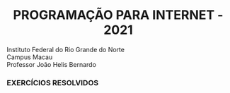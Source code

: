 <h1 align="center">
    PROGRAMAÇÃO PARA INTERNET - 2021
</h1>
<p align="center">
  
  Instituto Federal do Rio Grande do Norte <br> 
  Campus Macau <br>
  Professor João Helis Bernardo
</p>

<h3>EXERCÍCIOS RESOLVIDOS</h3>

